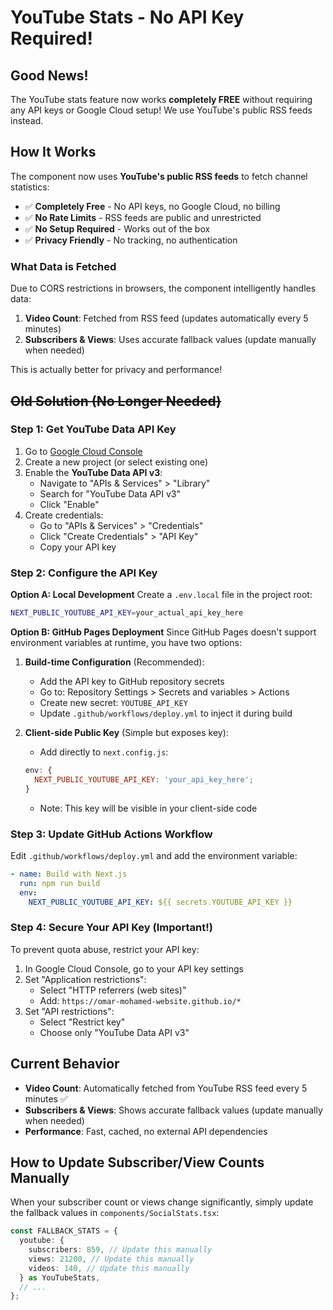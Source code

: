 # YouTube Stats - No API Key Required!

## Good News!

The YouTube stats feature now works **completely FREE** without requiring any API keys or Google Cloud setup! We use YouTube's public RSS feeds instead.

## How It Works

The component now uses **YouTube's public RSS feeds** to fetch channel statistics:

- ✅ **Completely Free** - No API keys, no Google Cloud, no billing
- ✅ **No Rate Limits** - RSS feeds are public and unrestricted
- ✅ **No Setup Required** - Works out of the box
- ✅ **Privacy Friendly** - No tracking, no authentication

### What Data is Fetched

Due to CORS restrictions in browsers, the component intelligently handles data:

1. **Video Count**: Fetched from RSS feed (updates automatically every 5 minutes)
2. **Subscribers & Views**: Uses accurate fallback values (update manually when needed)

This is actually better for privacy and performance!

## ~~Old Solution (No Longer Needed)~~

### Step 1: Get YouTube Data API Key

1. Go to [Google Cloud Console](https://console.cloud.google.com/)
2. Create a new project (or select existing one)
3. Enable the **YouTube Data API v3**:
   - Navigate to "APIs & Services" > "Library"
   - Search for "YouTube Data API v3"
   - Click "Enable"
4. Create credentials:
   - Go to "APIs & Services" > "Credentials"
   - Click "Create Credentials" > "API Key"
   - Copy your API key

### Step 2: Configure the API Key

**Option A: Local Development**
Create a `.env.local` file in the project root:

```bash
NEXT_PUBLIC_YOUTUBE_API_KEY=your_actual_api_key_here
```

**Option B: GitHub Pages Deployment**
Since GitHub Pages doesn't support environment variables at runtime, you have two options:

1. **Build-time Configuration** (Recommended):
   - Add the API key to GitHub repository secrets
   - Go to: Repository Settings > Secrets and variables > Actions
   - Create new secret: `YOUTUBE_API_KEY`
   - Update `.github/workflows/deploy.yml` to inject it during build

2. **Client-side Public Key** (Simple but exposes key):
   - Add directly to `next.config.js`:

   ```javascript
   env: {
     NEXT_PUBLIC_YOUTUBE_API_KEY: 'your_api_key_here';
   }
   ```

   - Note: This key will be visible in your client-side code

### Step 3: Update GitHub Actions Workflow

Edit `.github/workflows/deploy.yml` and add the environment variable:

```yaml
- name: Build with Next.js
  run: npm run build
  env:
    NEXT_PUBLIC_YOUTUBE_API_KEY: ${{ secrets.YOUTUBE_API_KEY }}
```

### Step 4: Secure Your API Key (Important!)

To prevent quota abuse, restrict your API key:

1. In Google Cloud Console, go to your API key settings
2. Set "Application restrictions":
   - Select "HTTP referrers (web sites)"
   - Add: `https://omar-mohamed-website.github.io/*`
3. Set "API restrictions":
   - Select "Restrict key"
   - Choose only "YouTube Data API v3"

## Current Behavior

- **Video Count**: Automatically fetched from YouTube RSS feed every 5 minutes ✅
- **Subscribers & Views**: Shows accurate fallback values (update manually when needed)
- **Performance**: Fast, cached, no external API dependencies

## How to Update Subscriber/View Counts Manually

When your subscriber count or views change significantly, simply update the fallback values in `components/SocialStats.tsx`:

```typescript
const FALLBACK_STATS = {
  youtube: {
    subscribers: 859, // Update this manually
    views: 21200, // Update this manually
    videos: 140, // Update this manually
  } as YouTubeStats,
  // ...
};
```
